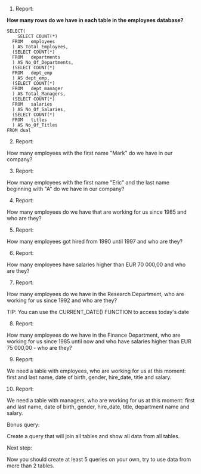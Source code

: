 1. Report:

**How many rows do we have in each table in the employees database?**

    SELECT(
        SELECT COUNT(*)
      FROM   employees
      ) AS Total_Employees,
      (SELECT COUNT(*)
      FROM   departments
      ) AS No_Of_Departments,
      (SELECT COUNT(*)
      FROM   dept_emp
      ) AS dept_emp,
      (SELECT COUNT(*)
      FROM   dept_manager
      ) AS Total_Managers,
      (SELECT COUNT(*)
      FROM   salaries
      ) AS No_Of_Salaries,
      (SELECT COUNT(*)
      FROM   titles
      ) AS No_Of_Titles
    FROM dual


2. Report:

How many employees with the first name "Mark" do we have in our company?


3. Report:

  How many employees with the first name "Eric" and the last name beginning with "A" do we have in our company?


4. Report:

 How many employees do we have that are working for us since 1985 and who are they?


5. Report:

 How many employees got hired from 1990 until 1997 and who are they?


6. Report:

 How many employees have salaries higher than EUR 70 000,00 and who are they? 


7. Report:

 How many employees do we have in the Research Department, who are working for us since 1992 and who are they?

TIP: You can use the CURRENT_DATE() FUNCTION to access today's date

8. Report:

 How many employees do we have in the Finance Department, who are working for us since 1985 until now and who have salaries higher than EUR 75 000,00 - who are they?


9. Report:

 We need a table with employees, who are working for us at this moment: first and last name, date of birth, gender, hire_date, title and salary.


10. Report:

 We need a table with managers, who are working for us at this moment: first and last name, date of birth, gender, hire_date, title, department name and salary.


Bonus query:

 Create a query that will join all tables and show all data from all tables.


Next step:

 Now you should create at least 5 queries on your own, try to use data from more than 2 tables.